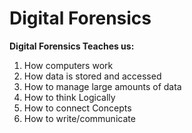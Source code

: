 # Digital Forensics

**Digital Forensics Teaches us:**

1. How computers work
2. How data is stored and accessed
3. How to manage large amounts of data
4. How to think Logically
5. How to connect Concepts
6. How to write/communicate
